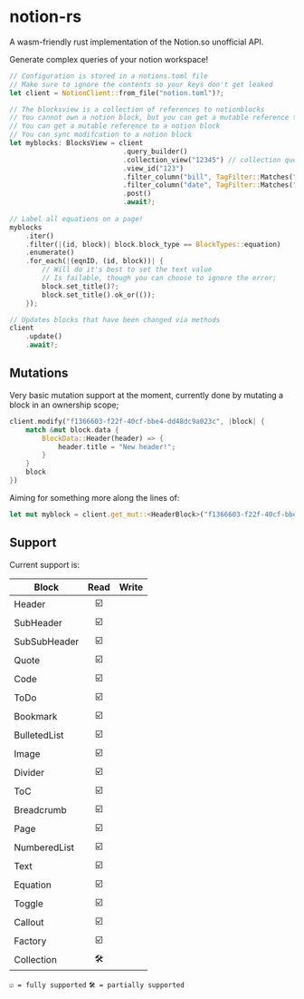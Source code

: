 # notion-rs

A wasm-friendly rust implementation of the Notion.so unofficial API.

Generate complex queries of your notion workspace!

```rust
// Configuration is stored in a notions.toml file
// Make sure to ignore the contents so your keys don't get leaked
let client = NotionClient::from_file("notion.toml")?;

// The blocksview is a collection of references to notionblocks
// You cannot own a notion block, but you can get a mutable reference to it
// You can get a mutable reference to a notion block
// You can sync modifcation to a notion block 
let myblocks: BlocksView = client
                            .query_builder()
                            .collection_view("12345") // collection query
                            .view_id("123")
                            .filter_column("bill", TagFilter::Matches(""))
                            .filter_column("date", TagFilter::Matches(""))
                            .post()
                            .await?;
            
// Label all equations on a page!
myblocks
    .iter()
    .filter(|(id, block)| block.block_type == BlockTypes::equation)
    .enumerate()
    .for_each(|(eqnID, (id, block))| {
        // Will do it's best to set the text value
        // Is failable, though you can choose to ignore the error;
        block.set_title()?;
        block.set_title().ok_or(());
    }); 

// Updates blocks that have been changed via methods
client
    .update()
    .await?;
```


## Mutations
Very basic mutation support at the moment, currently done by mutating a block in an ownership scope;

```rust
client.modify("f1366603-f22f-40cf-bbe4-dd48dc9a023c", |block| {
    match &mut block.data {
        BlockData::Header(header) => {
            header.title = "New header!";
        }
    }
    block
})
```

Aiming for something more along the lines of:
```rust
let mut myblock = client.get_mut::<HeaderBlock>("f1366603-f22f-40cf-bbe4-dd48dc9a023c")?
```




## Support
Current support is:

| Block        | Read  | Write |
| ------------ | :---: | ----: |
| Header       |   ☑️   |       |
| SubHeader    |   ☑️   |       |
| SubSubHeader |   ☑️   |       |
| Quote        |   ☑️   |       |
| Code         |   ☑️   |       |
| ToDo         |   ☑️   |       |
| Bookmark     |   ☑️   |       |
| BulletedList |   ☑️   |       |
| Image        |   ☑️   |       |
| Divider      |   ☑️   |       |
| ToC          |   ☑️   |       |
| Breadcrumb   |   ☑️   |       |
| Page         |   ☑️   |       |
| NumberedList |   ☑️   |       |
| Text         |   ☑️   |       |
| Equation     |   ☑️   |       |
| Toggle       |   ☑️   |       |
| Callout      |   ☑️   |       |
| Factory      |   ☑️   |       |
| Collection   |   🛠   |       |

`☑️ = fully supported`
`🛠 = partially supported`
